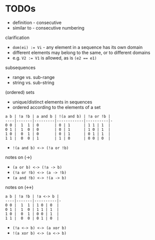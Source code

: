 
<!-- ======================================================================= -->
# TODOs

* definition - consecutive
* similar to - consecutive numbering

clarification

* `dom(ei) := Vi` - any element in a sequence has its own domain
* different elements may belong to the same, or to different domains
* e.g. `V2 := V1` is allowed, as is `(e2 == e1)`

subsequences

* range vs. sub-range
* string vs. sub-string

(ordered) sets

* unique/distinct elements in sequences
* ordered according to the elements of a set

<!-- ======================================================================= -->

```
a b | !a !b | a and b | !(a and b) | !a or !b |
----|-------|---------|------------|----------|-
0 0 |  1  1 | 0       | 0 | 1      | 1 1 | 1  |
0 1 |  1  0 | 0       | 0 | 1      | 1 0 | 1  |
1 0 |  0  1 | 0       | 0 | 1      | 0 1 | 1  |
1 1 |  0  0 | 1       | 1 | 0      | 0 0 | 0  |
```

* `!(a and b) <-> (!a or !b)`

<!-- ======================================================================= -->
notes on (->)

* `(a or b) <-> (!a -> b)`
* `(!a or !b) <-> (a -> !b)`
* `(a and !b) <-> !(a -> b)`

<!-- ======================================================================= -->
notes on (<->)

```
a b | !a !b | !a <-> b |
----|-------|----------|-
0 0 |  1  1 | 1 0 | 0  |
0 1 |  1  0 | 1 1 | 1  |
1 0 |  0  1 | 0 0 | 1  |
1 1 |  0  0 | 0 1 | 0  |
```

* `(!a <-> b) <-> (a xor b)`
* `!(a xor b) <-> (a <-> b)`
